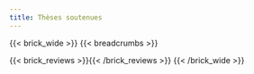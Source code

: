 ```yaml
---
title: Thèses soutenues
---
```


{{< brick_wide >}}
{{< breadcrumbs >}}


{{< brick_reviews >}}{{< /brick_reviews >}}
{{< /brick_wide >}}
